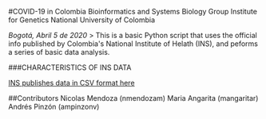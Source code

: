 #COVID-19 in Colombia
Bioinformatics and Systems Biology Group
Institute for Genetics
National University of Colombia

*Bogotá, Abril 5 de 2020* >
This is a basic Python script that uses the official info published by
Colombia's National Institute of Helath (INS), and peforms a series of basic
data analysis. 

>

###CHARACTERISTICS OF INS DATA

>

[INS publishes data in CSV format here](https://e.infogram.com/01266038-4580-4cf0-baab-a532bd968d0c?parent_url=https%3A%2F%2Fwww.ins.gov.co%2FNoticias%2FPaginas%2FCoronavirus.aspx&src=embed#)
>

##Contributors
Nicolas Mendoza (nmendozam)
Maria Angarita (mangaritar)
Andrés Pinzón (ampinzonv)
